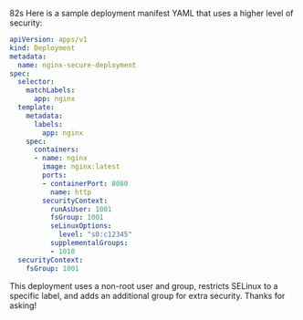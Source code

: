82s
Here is a sample deployment manifest YAML that uses a higher level of security:
```yml
apiVersion: apps/v1
kind: Deployment
metadata:
  name: nginx-secure-deployment
spec:
  selector:
    matchLabels:
      app: nginx
  template:
    metadata:
      labels:
        app: nginx
    spec:
      containers:
      - name: nginx
        image: nginx:latest
        ports:
        - containerPort: 8080
          name: http
        securityContext:
          runAsUser: 1001
          fsGroup: 1001
          seLinuxOptions:
            level: "s0:c12345"
          supplementalGroups:
          - 1010
  securityContext:
    fsGroup: 1001
```
This deployment uses a non-root user and group, restricts SELinux to a specific label, and adds an additional group for extra security. Thanks for asking!
